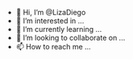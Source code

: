 - 👋 Hi, I’m @LizaDiego
- 👀 I’m interested in ...
- 🌱 I’m currently learning ...
- 💞️ I’m looking to collaborate on ...
- 📫 How to reach me ...

<!---
LizaDiego/LizaDiego is a ✨ special ✨ repository because its `README.md` (this file) appears on your GitHub profile.
You can click the Preview link to take a look at your changes.
--->
